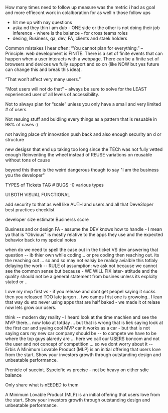How many times need to follow up measure was the metric i had as goal and more effieccnt work in colalboration for as well n those follow ups 
- hit me up with nay questions 
- aska nd they thin i am dub - ONE side or the other is not doing their job inference - where is the balance - for cross teams roles 
- desing, Business, qa, dev, FA, clients and staek holders 

Common mistakes I hear often:
“You cannot plan for everything.” – Principle: web development is FINITE. There is a set of finite events that can happen when a user interacts with a webpage. There can be a finite set of browsers and devices we fully support and so on (like NOW but yes future can change this and break this idea). 

“That won’t affect very many users.”

“Most users will not do that” – always be sure to solve for the LEAST experienced user of all levels of accessibility.

Not to always plan for “scale” unless you only have a small and very limited # of users.

Not resuing stuff and buidling every things as a pattern that is resuable in 98% of cases :) 


not having place ofr innovation push back and also enough security an d or structure 

new desigsn that end up taking too long since the TECh was not fully vetted enough
Reinventing the wheel instead of REUSE 
variations on reusable without tons of cause

beyond this there is the weird dangerous though to say "I am the business you the developer" 


TYPES of Tickets TAG #
BUGS -0 various types

UI BOTH
VISUAL 
FUNCTIONAL 


add security to that as well like AUTH and users and all that
Deve3loper best practices checklist 

developer size estimate 
Businerss score

Business and or design FA - assume the DEV knows how to handle - I mean ya that is "Obvious" is mostly relative to the apps they use and the expected behavior back to my speical notes 

when do we need to spell the case out in the ticket VS dev answering that question -- ib thier own while coding... or pre coding then reaching out. 
its the reaching out ... 
so and so may not ealsiy be realidy avialble this totlaly delaying the work -- 
RULE of assumption: we ask not because we cannot see the common sense but because - WE WILL FIX later- attitude and the quality should not be a general statement from busines unless its explcity stated  or ..

Love my mvp first vs - if you release and dont get peopel saying it sucks then you released TOO late jargon .. two camps frist one is growoing.. I lean that way du eto never using apps that are half baked - we made it ot relase now lets grow our users. 

think -- modern day reality - I heard look at the time machien and see the MVP there... now loko at totday ... but that is wrong that is liek saying look at the first car and syaing cool MVP car it works as a car - but that is not saying cars my new car company should be -- to compete we have to be where the top guys alaredy are ... here we call our USERS boncom and not the user and not concept of competition ... so we dont worry about it -- 
 Erbis
A Minimum Lovable Product (MLP) is an initial offering that users love from the start. Show your investors growth through outstanding design and unbeatable performance.



Prcniele of succint. Sspeicfic vs precise - not be heavy on either sdie  balance 

Only share what is nEEDED to them

A Minimum Lovable Product (MLP) is an initial offering that users love from the start. Show your investors growth through outstanding design and unbeatable performance.

